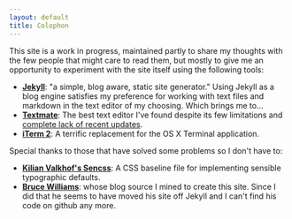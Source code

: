 ```yaml
---
layout: default
title: Colophon
---
```


This site is a work in progress, maintained partly to share my thoughts with the few people that might care to read them, but mostly to give me an opportunity to experiment with the site itself using the following tools:

*	[**Jekyll**](https://github.com/mojombo/jekyll "mojombo/jekyll - GitHub"): "a simple, blog aware, static site generator."  Using Jekyll as a blog engine satisfies my preference for working with text files and markdown in the text editor of my choosing.  Which brings me to...
*	[**Textmate**](http://macromates.com/ "TextMate — The Missing Editor for Mac OS X"): The best text editor I've found despite its few limitations and [complete lack of recent updates](http://wiki.macromates.com/FAQ/TextMate2 "FAQ / TextMate2 browse — TextMate Wiki").
*	[**iTerm 2**](http://iterm2.com/ "iTerm2 - Mac OS Terminal Replacement"): A terrific replacement for the OS X Terminal application.

Special thanks to those that have solved some problems so I don't have to:

*	[**Kilian Valkhof's Sencss**](http://sencss.kilianvalkhof.com/ "SenCSs - the sensible standards CSS baseline"): A CSS baseline file for implementing sensible typographic defaults.
*	[**Bruce Williams**](http://codefluency.com/): whose blog source I mined to create this site.  Since I did that he seems to have moved his site off Jekyll and I can't find his code on github any more.  